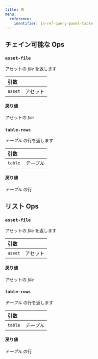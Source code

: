 ```yaml
---
title: 表
menu:
  reference:
    identifier: ja-ref-query-panel-table
---
```


## チェイン可能な Ops
<h3 id="asset-file"><code>asset-file</code></h3>

アセットの _file_ を返します

| 引数 |  |
| :--- | :--- |
| `asset` | アセット |

#### 戻り値
アセットの _file_

<h3 id="table-rows"><code>table-rows</code></h3>

_テーブル_ の行を返します

| 引数 |  |
| :--- | :--- |
| `table` | _テーブル_ |

#### 戻り値
_テーブル_ の行


## リスト Ops
<h3 id="asset-file"><code>asset-file</code></h3>

アセットの _file_ を返します

| 引数 |  |
| :--- | :--- |
| `asset` | アセット |

#### 戻り値
アセットの _file_

<h3 id="table-rows"><code>table-rows</code></h3>

_テーブル_ の行を返します

| 引数 |  |
| :--- | :--- |
| `table` | _テーブル_ |

#### 戻り値
_テーブル_ の行